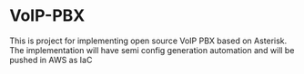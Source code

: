 # VoIP-PBX
This is project for implementing open source VoIP PBX based on Asterisk. The implementation will have semi config generation automation and will be pushed in AWS as IaC
